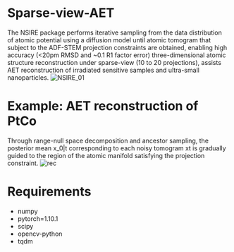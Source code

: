 # Sparse-view-AET
The NSIRE package performs iterative sampling from the data distribution of atomic potential using a diffusion model until atomic tomogram that subject to the ADF-STEM projection constraints are obtained, enabling high accuracy (<20pm RMSD and ~0.1 R1 factor error) three-dimensional atomic structure reconstruction under sparse-view (10 to 20 projections), assists AET reconstruction of irradiated sensitive samples and ultra-small nanoparticles.
![NSIRE_01](https://github.com/user-attachments/assets/63e948f2-dbb8-4085-942d-16e6a6192aa6)

# Example: AET reconstruction of PtCo
Through range-null space decomposition and ancestor sampling, the posterior mean x_0|t corresponding to each noisy tomogram xt is gradually guided to the region of the atomic manifold satisfying the projection constraint.
![rec]([https://github.com/user-attachments/assets/85801b3c-96f7-4d3e-99bd-1f406d897536](https://github.com/LIHAN8099/Sparse-view-AET/blob/main/rec.gif))



# Requirements
- numpy
- pytorch=1.10.1
- scipy
- opencv-python
- tqdm
